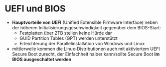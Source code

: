 # UEFI und BIOS

* **Hauptvorteile von UEFI** \(Unified Extensible Firmware Interface\) neben der höheren Initialisierungsgeschwindigkeit gegenüber dem BIOS-Start:
  * Festplatten über 2TB stellen keine Hürde dar
  * GUID Partition Tables \(GPT\) werden unterstützt
  * Erleichterung der Parallelinstallation von Windows und Linux
* mittlerweile kommen die Linux-Distributionen auch mit aktiviertem UEFI Secure Boot zurecht, der Einfachheit halber kann/sollte Secure Boot **im BIOS ausgeschaltet werden**

